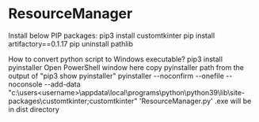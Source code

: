 # ResourceManager

Install below PIP packages:
    pip3 install customtkinter
    pip install artifactory==0.1.17
    pip uninstall pathlib

How to convert python script to Windows executable?
    pip3 install pyinstaller
    Open PowerShell window here
    copy pyinstaller path from the output of "pip3 show pyinstaller"
    pyinstaller --noconfirm --onefile --noconsole --add-data "c:\users\<username>\appdata\local\programs\python\python39\lib\site-packages\customtkinter;customtkinter\" 'ResourceManager.py'
    .exe will be in dist directory

